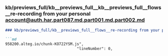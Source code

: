 ### kb/previews_full/kb__previews_full__kb__previews_full__flows__re-recording from your personal account@auth.har.part087.md.part001.md.part002.md

```md
### kb/previews_full/kb__previews_full__flows__re-recording from your personal account@auth.har.part087.md.part001.md (part 002)

```md
958200.alteg.io/chunk-KO722YSM.js",
                                "lineNumber": 0,
                     
```

```

```
